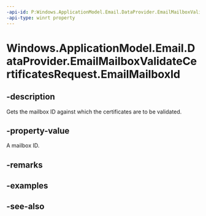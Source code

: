 ```yaml
---
-api-id: P:Windows.ApplicationModel.Email.DataProvider.EmailMailboxValidateCertificatesRequest.EmailMailboxId
-api-type: winrt property
---
```


<!-- Property syntax
public string EmailMailboxId { get; }
-->

# Windows.ApplicationModel.Email.DataProvider.EmailMailboxValidateCertificatesRequest.EmailMailboxId

## -description
Gets the mailbox ID against which the certificates are to be validated.

## -property-value
A mailbox ID.

## -remarks

## -examples

## -see-also
